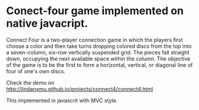 # Conect-four game implemented on native javacript.

Connect Four is a two-player connection game in which the players first choose a color and then take turns dropping colored discs from the top into a seven-column, six-row vertically suspended grid. The pieces fall straight down, occupying the next available space within the column. The objective of the game is to be the first to form a horizontal, vertical, or diagonal line of four of one's own discs. 

Check the demo on http://lindanxmu.github.io/projects/connect4/connect4.html

This implemented in javascrit with MVC style.

